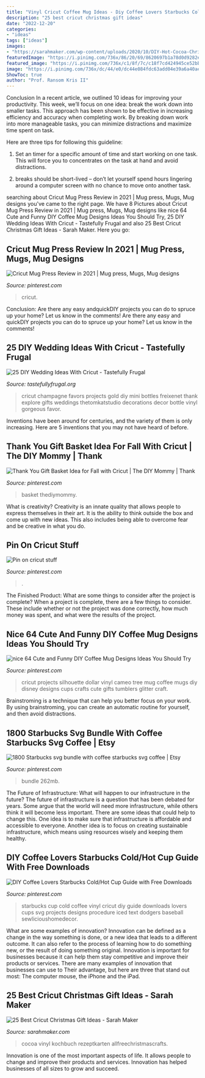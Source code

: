 ```yaml
---
title: "Vinyl Cricut Coffee Mug Ideas - Diy Coffee Lovers Starbucks Cold/hot Cup Guide With Free Downloads"
description: "25 best cricut christmas gift ideas"
date: "2022-12-20"
categories:
- "ideas"
tags: ["ideas"]
images:
- "https://sarahmaker.com/wp-content/uploads/2020/10/DIY-Hot-Cocoa-Christmas-Mug-Gift.jpg"
featuredImage: "https://i.pinimg.com/736x/86/20/69/8620697b1a78d0d9282ed5df2e757116.jpg"
featured_image: "https://i.pinimg.com/736x/c1/8f/7c/c18f7cd424945ce52bbd20a25150a1c4.jpg"
image: "https://i.pinimg.com/736x/dc/44/e0/dc44e084fdc63add04e39a6a40ae7982.jpg"
ShowToc: true
author: "Prof. Ransom Kris II"
---
```



Conclusion
In a recent article, we outlined 10 ideas for improving your productivity. This week, we’ll focus on one idea: break the work down into smaller tasks.
This approach has been shown to be effective in increasing efficiency and accuracy when completing work. By breaking down work into more manageable tasks, you can minimize distractions and maximize time spent on task.

Here are three tips for following this guideline:

1) Set an timer for a specific amount of time and start working on one task. This will force you to concentrates on the task at hand and avoid distractions.

2) breaks should be short-lived – don’t let yourself spend hours lingering around a computer screen with no chance to move onto another task.

	

		
searching about Cricut Mug Press Review in 2021 | Mug press, Mugs, Mug designs you've came to the right page. We have 8 Pictures about Cricut Mug Press Review in 2021 | Mug press, Mugs, Mug designs like nice 64 Cute and Funny DIY Coffee Mug Designs Ideas You Should Try, 25 DIY Wedding Ideas With Cricut - Tastefully Frugal and also 25 Best Cricut Christmas Gift Ideas - Sarah Maker. Here you go:
		
    
## Cricut Mug Press Review In 2021 | Mug Press, Mugs, Mug Designs

<img loading=lazy src="https://i.pinimg.com/736x/86/20/69/8620697b1a78d0d9282ed5df2e757116.jpg" onerror="this.onerror=null;this.src='https://tse2.mm.bing.net/th?id=OIP.tVy4BAzSWOh-0HMTuqdO8gHaLH&amp;pid=15.1';" alt="Cricut Mug Press Review in 2021 | Mug press, Mugs, Mug designs">

_Source: pinterest.com_

>cricut. 

	

Conclusion: Are there any easy andquickDIY projects you can do to spruce up your home? Let us know in the comments!
Are there any easy and quickDIY projects you can do to spruce up your home? Let us know in the comments!

    
## 25 DIY Wedding Ideas With Cricut - Tastefully Frugal

<img loading=lazy src="http://tastefullyfrugal.org/wp-content/uploads/2017/02/gorgoeus_gold_party_projects_for_cricut_explore_gold_3.jpg" onerror="this.onerror=null;this.src='https://tse3.mm.bing.net/th?id=OIP.wAEvNz7UY8KLAD2n6momLwHaLH&amp;pid=15.1';" alt="25 DIY Wedding Ideas With Cricut - Tastefully Frugal">

_Source: tastefullyfrugal.org_

>cricut champagne favors projects gold diy mini bottles freixenet thank explore gifts weddings thetomkatstudio decorations decor bottle vinyl gorgeous favor. 

	

Inventions have been around for centuries, and the variety of them is only increasing. Here are 5 inventions that you may not have heard of before.

    
## Thank You Gift Basket Idea For Fall With Cricut | The DIY Mommy | Thank

<img loading=lazy src="https://i.pinimg.com/736x/88/43/72/88437223823cd896e697d39e3085c8c6.jpg" onerror="this.onerror=null;this.src='https://tse1.mm.bing.net/th?id=OIP.cXHNLN1mTohlrmbD5XF3bQHaJQ&amp;pid=15.1';" alt="Thank You Gift Basket Idea for Fall with Cricut | The DIY Mommy | Thank">

_Source: pinterest.com_

>basket thediymommy. 

	

What is creativity?
Creativity is an innate quality that allows people to express themselves in their art. It is the ability to think outside the box and come up with new ideas. This also includes being able to overcome fear and be creative in what you do.

    
## Pin On Cricut Stuff

<img loading=lazy src="https://i.pinimg.com/736x/fd/2d/10/fd2d10ed0197c1a8391134bdf49061fa.jpg" onerror="this.onerror=null;this.src='https://tse2.mm.bing.net/th?id=OIP.bEsjcdFuc-OzCxIlA8LU7QHaDl&amp;pid=15.1';" alt="Pin on cricut stuff">

_Source: pinterest.com_

>. 

	

The Finished Product: What are some things to consider after the project is complete?
When a project is complete, there are a few things to consider. These include whether or not the project was done correctly, how much money was spent, and what were the results of the project.

    
## Nice 64 Cute And Funny DIY Coffee Mug Designs Ideas You Should Try

<img loading=lazy src="https://i.pinimg.com/736x/dc/44/e0/dc44e084fdc63add04e39a6a40ae7982.jpg" onerror="this.onerror=null;this.src='https://tse3.mm.bing.net/th?id=OIP.IgwrBGWjODzVHlvEWAiOiAHaHa&amp;pid=15.1';" alt="nice 64 Cute and Funny DIY Coffee Mug Designs Ideas You Should Try">

_Source: pinterest.com_

>cricut projects silhouette dollar vinyl cameo tree mug coffee mugs diy disney designs cups crafts cute gifts tumblers glitter craft. 

	

Brainstroming is a technique that can help you better focus on your work. By using brainstroming, you can create an automatic routine for yourself, and then avoid distractions.

    
## 1800 Starbucks Svg Bundle With Coffee Starbucks Svg Coffee | Etsy

<img loading=lazy src="https://i.pinimg.com/736x/a1/ef/87/a1ef873c80d493c89c90f455cf770193.jpg" onerror="this.onerror=null;this.src='https://tse1.mm.bing.net/th?id=OIP.qTH0THiRtARej3vdguzkdwHaL6&amp;pid=15.1';" alt="1800 Starbucks svg bundle with coffee starbucks svg coffee | Etsy">

_Source: pinterest.com_

>bundle 262mb. 

	

The Future of Infrastructure: What will happen to our infrastructure in the future?
The future of infrastructure is a question that has been debated for years. Some argue that the world will need more infrastructure, while others think it will become less important. There are some ideas that could help to change this. One idea is to make sure that infrastructure is affordable and accessible to everyone. Another idea is to focus on creating sustainable infrastructure, which means using resources wisely and keeping them healthy.

    
## DIY Coffee Lovers Starbucks Cold/Hot Cup Guide With Free Downloads

<img loading=lazy src="https://i.pinimg.com/736x/c1/8f/7c/c18f7cd424945ce52bbd20a25150a1c4.jpg" onerror="this.onerror=null;this.src='https://tse1.mm.bing.net/th?id=OIP.f7ifAJkcF67Y58oT77s_CAHaLG&amp;pid=15.1';" alt="DIY Coffee Lovers Starbucks Cold/Hot Cup Guide with Free Downloads">

_Source: pinterest.com_

>starbucks cup cold coffee vinyl cricut diy guide downloads lovers cups svg projects designs procedure iced text dodgers baseball sewlicioushomedecor. 

	

What are some examples of innovation?
Innovation can be defined as a change in the way something is done, or a new idea that leads to a different outcome. It can also refer to the process of learning how to do something new, or the result of doing something original. Innovation is important for businesses because it can help them stay competitive and improve their products or services. There are many examples of innovation that businesses can use to Their advantage, but here are three that stand out most: The computer mouse, the iPhone and the iPad.

    
## 25 Best Cricut Christmas Gift Ideas - Sarah Maker

<img loading=lazy src="https://sarahmaker.com/wp-content/uploads/2020/10/DIY-Hot-Cocoa-Christmas-Mug-Gift.jpg" onerror="this.onerror=null;this.src='https://tse4.mm.bing.net/th?id=OIP.Db6BeH8O2QroPoxl26vPDQHaL1&amp;pid=15.1';" alt="25 Best Cricut Christmas Gift Ideas - Sarah Maker">

_Source: sarahmaker.com_

>cocoa vinyl kochbuch rezeptkarten allfreechristmascrafts. 

	

Innovation is one of the most important aspects of life. It allows people to change and improve their products and services. Innovation has helped businesses of all sizes to grow and succeed.

